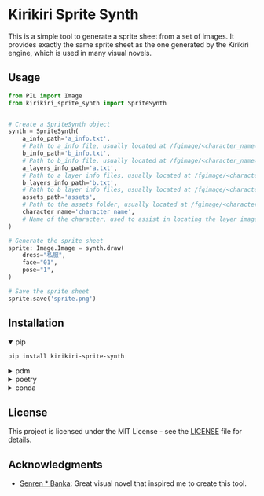 # Kirikiri Sprite Synth

This is a simple tool to generate a sprite sheet from a set of images. It provides exactly the same sprite sheet as the one generated by the Kirikiri engine, which is used in many visual novels.

## Usage

```python
from PIL import Image
from kirikiri_sprite_synth import SpriteSynth


# Create a SpriteSynth object
synth = SpriteSynth(
    a_info_path='a_info.txt',
    # Path to a_info file, usually located at /fgimage/<character_name>a_info.txt
    b_info_path='b_info.txt',
    # Path to b_info file, usually located at /fgimage/<character_name>b_info.txt
    a_layers_info_path='a.txt',
    # Path to a layer info files, usually located at /fgimage/<character_name>/<character_name>a.txt
    b_layers_info_path='b.txt',
    # Path to b layer info files, usually located at /fgimage/<character_name>/<character_name>b.txt
    assets_path='assets',
    # Path to the assets folder, usually located at /fgimage/<character_name>
    character_name='character_name',
    # Name of the character, used to assist in locating the layer images
)

# Generate the sprite sheet
sprite: Image.Image = synth.draw(
    dress="私服",
    face="01",
    pose="1",
)

# Save the sprite sheet
sprite.save('sprite.png')
```

## Installation

<details open>
<summary>pip</summary>

    pip install kirikiri-sprite-synth

</details>


<details>
<summary>pdm</summary>

    pdm add kirikiri-sprite-synth
</details>
<details>
<summary>poetry</summary>

    poetry add kirikiri-sprite-synth
</details>
<details>
<summary>conda</summary>

    conda install kiri-kiri-sprite-synth -c conda-forge
</details>

## License

This project is licensed under the MIT License - see the [LICENSE](LICENSE) file for details.

## Acknowledgments

- [Senren * Banka](https://senren.nekonyansoft.com/): Great visual novel that inspired me to create this tool.
